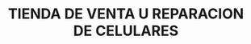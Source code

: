 ---
title: "TIENDA DE VENTA U REPARACION DE CELULARES"
url: /heredia/tienda-de-venta-u-reparacion-de-celulares/
shop: Handy
---